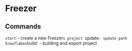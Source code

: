 # Freezer

## Commands

`start` - create a new Freezer`s project
`update` - update path Snowflakes
`build` - building and export project
